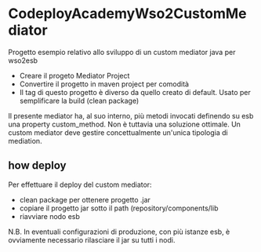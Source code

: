 # CodeployAcademyWso2CustomMediator

Progetto esempio relativo allo sviluppo di un custom mediator java per wso2esb

- Creare il progeto Mediator Project
- Convertire il progetto in maven project per comodità 
- Il tag <build> di questo progetto è diverso da quello creato di default. Usato per semplificare la build (clean package)
  
Il presente mediator ha, al suo interno, più metodi invocati definendo su esb una property custom_method.
Non è tuttavia una soluzione ottimale.
Un custom mediator deve gestire concettualmente un'unica tipologia di mediation.
  
## how deploy

Per effettuare il deploy del custom mediator:

- clean package per ottenere progetto .jar
- copiare il progetto jar sotto il path (repository/components/lib
- riavviare nodo esb

N.B. In eventuali configurazioni di produzione, con più istanze esb, è ovviamente necessario rilasciare il jar su tutti i nodi.

